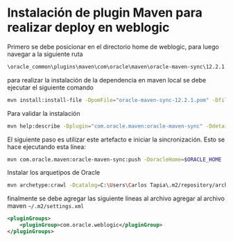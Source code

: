 # Instalación de plugin Maven para realizar deploy en weblogic

Primero se debe posicionar en el directorio home de weblogic, para luego navegar a la siguiente ruta
```bash
\oracle_common\plugins\maven\com\oracle\maven\oracle-maven-sync\12.2.1
```
para realizar la instalación de la dependencia en maven local se debe ejecutar el siguiente comando
```bash
mvn install:install-file -DpomFile="oracle-maven-sync-12.2.1.pom" -Dfile="oracle-maven-sync-12.2.1.jar"
```
Para validar la instalación
```bash
mvn help:describe -Dplugin="com.oracle.maven:oracle-maven-sync" -Ddetail​
```

El siguiente paso es utilizar este artefacto e iniciar la sincronización. Esto se hace ejecutando esta línea:
 ````bash
​mvn com.oracle.maven:oracle-maven-sync:push -DoracleHome=$ORACLE_HOME
````

Instalar los arquetipos de Oracle
```bash
mvn archetype:crawl -Dcatalog=C:\Users\Carlos Tapia\.m2/repository/archetype-catalog.xml
```

finalmente se debe agregar las siguiente lineas al archivo 
agregar al archivo maven `~/.m2/settings.xml​`

```xml
<pluginGroups>
​    <pluginGroup>com.oracle.weblogic</pluginGroup>
</pluginGroups>
```
